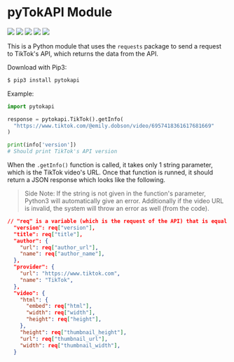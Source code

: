 # pyTokAPI Module

![](https://img.shields.io/pypi/v/pyTokAPI) ![](https://img.shields.io/date/1619916821) ![](https://img.shields.io/pypi/pyversions/pytokapi) ![](https://img.shields.io/pypi/wheel/pytokapi) ![](https://img.shields.io/github/license/cryptosbyte/pytokapi)

This is a Python module that uses the `requests` package to send a request to TikTok's API, which 
returns the data from the API.

Download with Pip3:
```sh
$ pip3 install pytokapi 
```

Example:
```python
import pytokapi

response = pytokapi.TikTok().getInfo(
  "https://www.tiktok.com/@emily.dobson/video/6957418361617681669"
)

print(info['version'])
# Should print TikTok's API version
```

When the `.getInfo()` function is called, it takes only 1 string parameter, which is the TikTok video's URL. Once that function is runned, it should return a JSON response which looks like the following.

> Side Note: If the string is not given in the function's parameter, Python3 will automatically give an error. Additionally if the video URL is invalid, the system will throw an error as well (from the code).

```json
// "req" is a variable (which is the request of the API) that is equal to a JSON response.
  "version": req["version"],
  "title": req["title"],
  "author": {
    "url": req["author_url"],
    "name": req["author_name"],
  },
  "provider": {
    "url": "https://www.tiktok.com",
    "name": "TikTok",
  },
  "video": {
    "html": {
      "embed": req["html"],
      "width": req["width"],
      "height": req["height"],
    },
    "height": req["thumbnail_height"],
    "url": req["thumbnail_url"],
    "width": req["thumbnail_width"],
  }
```
